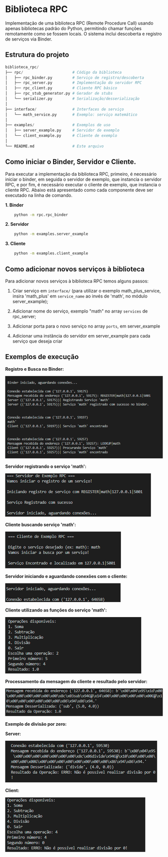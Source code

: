 # Biblioteca RPC
 
Implementação de uma biblioteca RPC (Remote Procedure Call) usando apenas bibliotecas padrão do Python, permitindo chamar funções remotamente como se fossem locais. O sistema inclui descoberta e registro de serviços via Binder.

## Estrutura do projeto

```python
biblioteca_rpc/
├── rpc/                      # Código da biblioteca
│   ├── rpc_binder.py         # Serviço de registro/descoberta
│   ├── rpc_server.py         # Implementação do servidor RPC
│   ├── rpc_client.py         # Cliente RPC básico
│   ├── rpc_stub_generator.py # Gerador de stubs
│   └── serializer.py         # Serialização/desserialização
│
├── interface/                # Interfaces de serviço
│   └── math_service.py       # Exemplo: serviço matemático
│
├── examples/                 # Exemplos de uso
│   ├── server_example.py     # Servidor de exemplo
│   └── client_example.py     # Cliente de exemplo
│
└── README.md                 # Este arquivo
```

## Como iniciar o Binder, Servidor e Cliente.

Para executar a implementação da biblioteca RPC, primeiro, é necessário iniciar o binder, em seguida o servidor de exemplo, que instancia o servidor RPC, e por fim, é necessário executar o cliente de exemplo, que instancia o cliente RPC. Abaixo está apresentado como cada componente deve ser executado na linha de comando.

**1. Binder**

```sh
    python -m rpc.rpc_binder
```

**2. Servidor**

```sh
    python -m examples.server_example
```

**3. Cliente**

```sh
    python -m examples.client_example
```

## Como adicionar novos serviços à biblioteca

Para adicionar novos serviços à biblioteca RPC temos alguns passos:

1. Criar serviço em ```interface/``` (para utilizar o exemplo math_plus_service, insira 'math_plus' em ```service_name``` ao invés de 'math', no módulo server_example);

2. Adicionar nome do serviço, exemplo "math" no array ```services``` de rpc_server;

3. Adicionar porta para o novo serviço no array ```ports```, em server_example

4. Adicionar uma instância do servidor em server_example para cada serviço que deseja criar

## Exemplos de execução

**Registro e Busca no Binder:**

![alt text](img/binder.png)

**Servidor registrando o serviço 'math':**

![alt text](img/register_service.png)

**Cliente buscando serviço 'math':**

![alt text](img/service_search.png)

**Servidor iniciando e aguardando conexões com o cliente:**

![alt text](img/start_server.png)

**Cliente utilizando as funções do serviço 'math':**

![alt text](img/client_operations.png)

**Processamento da mensagem do cliente e resultado pelo servidor:**

![alt text](img/server_message.png)

**Exemplo de divisão por zero:**

**Server:**

![alt text](img/server_divide_zero.png)

**Client:**

![alt text](img/client_divide_zero.png)